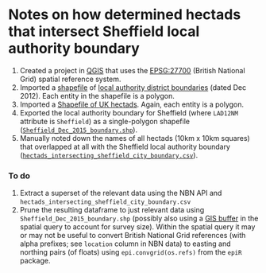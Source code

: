 # Notes on how determined hectads that intersect Sheffield local authority boundary

1. Created a project in [QGIS][qgis] that uses the [EPSG:27700][bng] (British National Grid) spatial reference system. 
2. Imported a [shapefile][shapefile-wikipedia] of [local authority district boundaries][district-bounds] (dated Dec 2012).  Each entity in the shapefile is a polygon.
3. Imported a [Shapefile of UK hectads][hectad-grids].  Again, each entity is a polygon.
4. Exported the local authority boundary for Sheffield (where `LAD12NM` attribute is `Sheffield`) as a single-polygon shapefile ([`Sheffield_Dec_2015_boundary.shp`](Sheffield_Dec_2015_boundary.shp)).
5. Manually noted down the names of all hectads (10km x 10km squares) that overlapped at all with the Sheffield local authority boundary ([`hectads_intersecting_sheffield_city_boundary.csv`](hectads_intersecting_sheffield_city_boundary.csv)).

### To do

1. Extract a superset of the relevant data using the NBN API and `hectads_intersecting_sheffield_city_boundary.csv` 
2. Prune the resulting dataframe to just relevant data using `Sheffield_Dec_2015_boundary.shp` (possibly also using a [GIS buffer][gis-buffer] in the spatial query to account for survey size).  Within the spatial query it may or may not be useful to convert British National Grid references (with alpha prefixes; see `location` column in NBN data) to easting and northing pairs (of floats) using `epi.convgrid(os.refs)` from the `epiR` package.

[qgis]: http://www.qgis.org/
[bng]: http://spatialreference.org/ref/epsg/osgb-1936-british-national-grid/
[district-bounds]: https://data.gov.uk/dataset/local-authority-district-gb-dec-2012-boundaries-full-extent
[hectad-grids]: https://github.com/charlesroper/OSGB_Grids
[shapefile-wikipedia]: https://en.wikipedia.org/wiki/Shapefile
[gis-buffer]: https://en.wikipedia.org/wiki/Buffer_(GIS)

